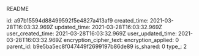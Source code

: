 README

id: a97b15594d88499592f5e4827a413af9
created_time: 2021-03-28T16:03:32.969Z
updated_time: 2021-03-28T16:03:32.969Z
user_created_time: 2021-03-28T16:03:32.969Z
user_updated_time: 2021-03-28T16:03:32.969Z
encryption_cipher_text: 
encryption_applied: 0
parent_id: b9e5ba5ec8f047449f2699197b86de89
is_shared: 0
type_: 2